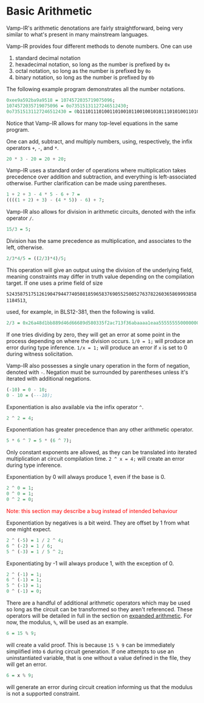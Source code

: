 # Basic Arithmetic


Vamp-IR's arithmetic denotations are fairly straightforward, being very similar to what's present in many mainstream languages.

Vamp-IR provides four different methods to denote numbers. One can use

1. standard decimal notation
2. hexadecimal notation, so long as the number is prefixed by `0x`
3. octal notation, so long as the number is prefixed by `0o`
4. binary notation, so long as the number is prefixed by `0b`

The following example program demonstrates all the number notations.

```haskell
0xee9a592ba9a9518 = 1074572035719075096;
1074572035719075096 = 0o73515131127246512430;
0o73515131127246512430 = 0b111011101001101001011001001010111010100110101001010100011000;
```

Notice that Vamp-IR allows for many top-level equations in the same program.

One can add, subtract, and multiply numbers, using, respectively, the infix operators `+`, `-`, and `*`.

```haskell
20 * 3 - 20 = 20 + 20;
```

Vamp-IR uses a standard order of operations where multiplication takes precedence over addition and subtraction, and everything is left-associated otherwise. Further clarification can be made using parentheses.

```haskell
1 + 2 + 3 - 4 * 5 - 6 + 7 =
((((1 + 2) + 3) - (4 * 5)) - 6) + 7;
```

Vamp-IR also allows for division in arithmetic circuits, denoted with the infix operator `/`.

```haskell
15/3 = 5;
```

Division has the same precedence as multiplication, and associates to the left, otherwise. 

```haskell
2/3*4/5 = ((2/3)*4)/5;
```

This operation will give an output using the division of the underlying field, meaning constraints may differ in truth value depending on the compilation target. If one uses a prime field of size

`52435875175126190479447740508185965837690552500527637822603658699938581184513`,

used, for example, in BLS12-381, then the following is valid.

```haskell
2/3 = 0x26a48d1bb889d46d66689d580335f2ac713f36abaaaa1eaa5555555500000001;
```

If one tries dividing by zero, they will get an error at some point in the process depending on where the division occurs. `1/0 = 1;` will produce an error during type inference. `1/x = 1;` will produce an error if `x` is set to 0 during witness solicitation.

Vamp-IR also possesses a single unary operation in the form of negation, denoted with `-`. Negation must be surrounded by parentheses unless it's iterated with additional negations.

```haskell
(-10) = 0 - 10;
0 - 10 = (---10);
```

Exponentiation is also available via the infix operator `^`.

```haskell
2 ^ 2 = 4;
```

Exponentiation has greater precedence than any other arithmetic operator. 

```haskell
5 * 6 ^ 7 = 5 * (6 ^ 7);
```

Only constant exponents are allowed, as they can be translated into iterated multiplication at circuit compilation time. `2 ^ x = 4;` will create an error during type inference.

Exponentiation by 0 will always produce 1, even if the base is 0.

```haskell
2 ^ 0 = 1;
0 ^ 0 = 1;
0 ^ 2 = 0;
```

<p style="color:red;">Note: this section may describe a bug instead of intended behaviour</p>

Exponentiation by negatives is a bit weird. They are offset by 1 from what one might expect.

```haskell
2 ^ (-5) = 1 / 2 ^ 4;
6 ^ (-2) = 1 / 6;
5 ^ (-3) = 1 / 5 ^ 2;
```

Exponentiating by -1 will always produce 1, with the exception of 0.

```haskell
2 ^ (-1) = 1;
6 ^ (-1) = 1;
5 ^ (-1) = 1;
0 ^ (-1) = 0;
```

There are a handful of additional arithmetic operators which may be used so long as the circuit can be transformed so they aren't referenced. These operators will be detailed in full in the section on [expanded arithmetic](section_3_2.md). For now, the modulus, `%`, will be used as an example.

```haskell
6 = 15 % 9;
```

will create a valid proof. This is because `15 % 9` can be immediately simplified into `6` during circuit generation. If one attempts to use an uninstantiated variable, that is one without a value defined in the file, they will get an error.

```haskell
6 = x % 9;
```

will generate an error during circuit creation informing us that the modulus is not a supported constraint.

